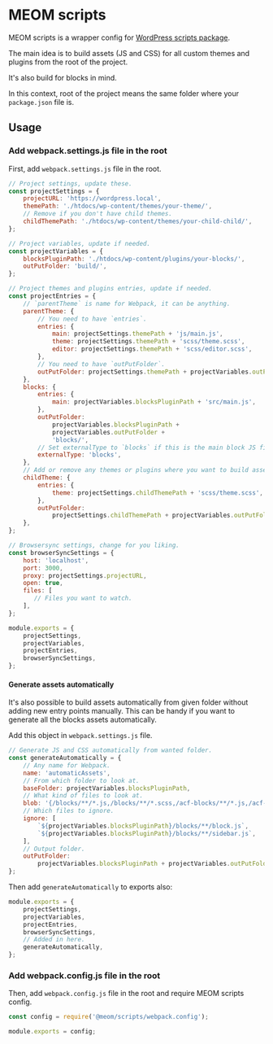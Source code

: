 # MEOM scripts

MEOM scripts is a wrapper config for [WordPress scripts package](https://www.npmjs.com/package/@wordpress/scripts).

The main idea is to build assets (JS and CSS) for all custom themes and plugins from the root of the project.

It's also build for blocks in mind.

In this context, root of the project means the same folder where your `package.json` file is.

## Usage
### Add webpack.settings.js file in the root

First, add `webpack.settings.js` file in the root.

```js
// Project settings, update these.
const projectSettings = {
    projectURL: 'https://wordpress.local',
    themePath: './htdocs/wp-content/themes/your-theme/',
    // Remove if you don't have child themes.
    childThemePath: './htdocs/wp-content/themes/your-child-child/',
};

// Project variables, update if needed.
const projectVariables = {
    blocksPluginPath: './htdocs/wp-content/plugins/your-blocks/',
    outPutFolder: 'build/',
};

// Project themes and plugins entries, update if needed.
const projectEntries = {
    // `parentTheme` is name for Webpack, it can be anything.
    parentTheme: {
        // You need to have `entries`.
        entries: {
            main: projectSettings.themePath + 'js/main.js',
            theme: projectSettings.themePath + 'scss/theme.scss',
            editor: projectSettings.themePath + 'scss/editor.scss',
        },
        // You need to have `outPutFolder`.
        outPutFolder: projectSettings.themePath + projectVariables.outPutFolder,
    },
    blocks: {
        entries: {
            main: projectVariables.blocksPluginPath + 'src/main.js',
        },
        outPutFolder:
            projectVariables.blocksPluginPath +
            projectVariables.outPutFolder +
            'blocks/',
        // Set externalType to `blocks` if this is the main block JS file.
        externalType: 'blocks',
    },
    // Add or remove any themes or plugins where you want to build assets.
    childTheme: {
        entries: {
            theme: projectSettings.childThemePath + 'scss/theme.scss',
        },
        outPutFolder:
            projectSettings.childThemePath + projectVariables.outPutFolder,
    },
};

// Browsersync settings, change for you liking.
const browserSyncSettings = {
    host: 'localhost',
    port: 3000,
    proxy: projectSettings.projectURL,
    open: true,
    files: [
       // Files you want to watch.
    ],
};

module.exports = {
    projectSettings,
    projectVariables,
    projectEntries,
    browserSyncSettings,
};
```

#### Generate assets automatically

It's also possible to build assets automatically from given folder without adding new entry points manually. This can be handy if you want to generate all the blocks assets automatically.

Add this object in `webpack.settings.js` file.

```js
// Generate JS and CSS automatically from wanted folder.
const generateAutomatically = {
    // Any name for Webpack.
    name: 'automaticAssets',
    // From which folder to look at.
    baseFolder: projectVariables.blocksPluginPath,
    // What kind of files to look at.
    blob: '{/blocks/**/*.js,/blocks/**/*.scss,/acf-blocks/**/*.js,/acf-blocks/**/*.scss}',
    // Which files to ignore.
    ignore: [
        `${projectVariables.blocksPluginPath}/blocks/**/block.js`,
        `${projectVariables.blocksPluginPath}/blocks/**/sidebar.js`,
    ],
    // Output folder.
    outPutFolder:
        projectVariables.blocksPluginPath + projectVariables.outPutFolder,
};
```

Then add `generateAutomatically` to exports also:

```js
module.exports = {
    projectSettings,
    projectVariables,
    projectEntries,
    browserSyncSettings,
    // Added in here.
    generateAutomatically,
};
```

### Add webpack.config.js file in the root
Then, add `webpack.config.js` file in the root and require MEOM scripts config.
```js
const config = require('@meom/scripts/webpack.config');

module.exports = config;
```